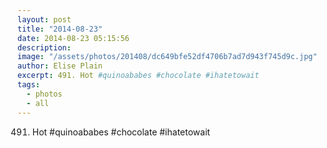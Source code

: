 ```yaml
---
layout: post
title: "2014-08-23"
date: 2014-08-23 05:15:56
description: 
image: "/assets/photos/201408/dc649bfe52df4706b7ad7d943f745d9c.jpg"
author: Elise Plain
excerpt: 491. Hot #quinoababes #chocolate #ihatetowait
tags: 
  - photos
  - all
---
```


491. Hot #quinoababes #chocolate #ihatetowait
<p></p>
